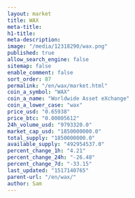 ```yaml
---
layout: market
title: WAX
meta-title: 
h1-title: 
meta-description: 
image: "/media/12318290/wax.png"
published: true
allow_search_engine: false
sitemap: false
enable_comment: false
sort_order: 87
permalink: "/en/wax/market.html"
coin_a_symbol: "WAX"
coin_a_name: "Worldwide Asset eXchange"
coin_a_lower_case: "wax"
price_usd: "0.65938"
price_btc: "0.00005612"
24h_volume_usd: "9793320.0"
market_cap_usd: "1850000000.0"
total_supply: "1850000000.0"
available_supply: "492954537.0"
percent_change_1h: "4.21"
percent_change_24h: "-26.48"
percent_change_7d: "-33.15"
last_updated: "1517140765"
parent-url: "/en/wax/"
author: Sam
---
```


